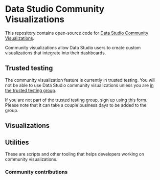 # Data Studio Community Visualizations

This repository contains open-source code for [Data Studio Community
Visualizations](https://developers.google.com/datastudio/visualization).

Community visualizations allow Data Studio users to create custom visualizations
that integrate into their dashboards.


## Trusted testing
The community visualization feature is currently in trusted testing. You will
not be able to use Data Studio community visualizations unless you are [in the
trusted testing
group](https://groups.google.com/forum/#!forum/data-studio-dev-whitelist-cv).

If you are not part of the trusted testing group, sign up [using this
form](https://docs.google.com/forms/d/e/1FAIpQLSeYSUq-ligS_ld1iefqYXjDnCnrEgSbgSxWmLwyC45JlUrfOQ/viewform).
Please note that it can take a couple business days to be added to the group.

## Visualizations

## Utilities
These are scripts and other tooling that helps developers working on community
visualizations. 

### Community contributions 
